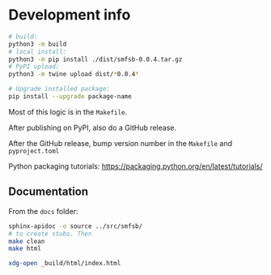 # Development info

```bash
# build:
python3 -m build
# local install:
python3 -m pip install ./dist/smfsb-0.0.4.tar.gz
# PyPI upload:
python3 -m twine upload dist/*0.0.4*

# Upgrade installed package:
pip install --upgrade package-name
```

Most of this logic is in the `Makefile`.

After publishing on PyPI, also do a GitHub release.

After the GitHub release, bump version number in the `Makefile` and `pyproject.toml`

Python packaging tutorials: https://packaging.python.org/en/latest/tutorials/



## Documentation

From the `docs` folder:
```bash
sphinx-apidoc -o source ../src/smfsb/
# to create stubs. Then
make clean
make html

xdg-open _build/html/index.html
```

